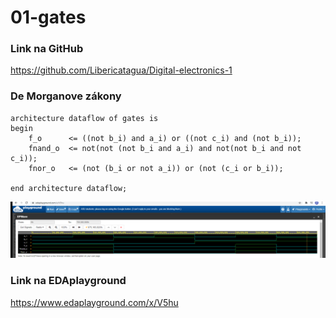 # 01-gates
### Link na GitHub
https://github.com/Libericatagua/Digital-electronics-1
### De Morganove zákony

```vhld
architecture dataflow of gates is
begin
    f_o      <= ((not b_i) and a_i) or ((not c_i) and (not b_i));
    fnand_o  <= not(not (not b_i and a_i) and not(not b_i and not c_i));
    fnor_o   <= (not (b_i or not a_i)) or (not (c_i or b_i));

end architecture dataflow;
```

![Simulacia Morganovych zakonov](Images/Morgan_zakony.png)

### Link na EDAplayground
https://www.edaplayground.com/x/V5hu

